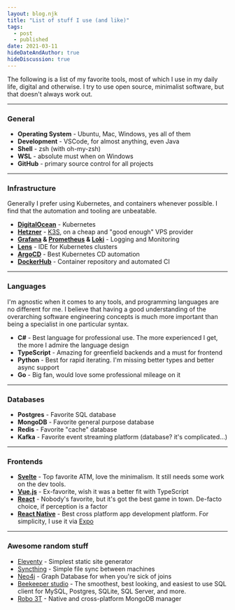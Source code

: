 ```yaml
---
layout: blog.njk
title: "List of stuff I use (and like)"
tags:
  - post
  - published
date: 2021-03-11
hideDateAndAuthor: true
hideDiscussion: true
---
```


The following is a list of my favorite tools, most of which I use in my daily life, digital and otherwise. I try to use open source, minimalist software, but that doesn't always work out.

---

### General

- **Operating System** - Ubuntu, Mac, Windows, yes all of them
- **Development** - VSCode, for almost anything, even Java
- **Shell** - zsh (with oh-my-zsh)
- **WSL** - absolute must when on Windows
- **GitHub** - primary source control for all projects

---

### Infrastructure

Generally I prefer using Kubernetes, and containers whenever possible. I find that the automation and tooling are unbeatable.

- **[DigitalOcean](https://www.digitalocean.com/)** - Kubernetes
- **[Hetzner](https://www.hetzner.com/)** - [K3S](https://k3s.io/), on a cheap and "good enough" VPS provider
- **[Grafana](https://github.com/grafana/grafana) & [Prometheus](https://github.com/prometheus/prometheus) & [Loki](https://github.com/grafana/loki)** - Logging and Monitoring
- **[Lens](https://k8slens.dev/)** - IDE for Kubernetes clusters
- **[ArgoCD](https://argoproj.github.io/argo-cd/)** - Best Kubernetes CD automation
- **[DockerHub](http://dockerhub.com/)** - Container repository and automated CI

---

### Languages

I'm agnostic when it comes to any tools, and programming languages are no different for me. I believe that having a good understanding of the overarching software engineering concepts is much more important than being a specialist in one particular syntax.

- **C#** - Best language for professional use. The more experienced I get, the more I admire the language design
- **TypeScript** - Amazing for greenfield backends and a must for frontend
- **Python** - Best for rapid iterating. I'm missing better types and better async support
- **Go** - Big fan, would love some professional mileage on it

---

### Databases

- **Postgres** - Favorite SQL database
- **MongoDB** - Favorite general purpose database
- **Redis** - Favorite "cache" database
- **Kafka** - Favorite event streaming platform (database? it's complicated...)

---

### Frontends

- **[Svelte](https://svelte.dev/)** - Top favorite ATM, love the minimalism. It still needs some work on the dev tools.
- **[Vue.js](https://vuejs.org/)** - Ex-favorite, wish it was a better fit with TypeScript
- **[React](https://reactjs.org/)** - Nobody's favorite, but it's got the best game in town. De-facto choice, if perception is a factor
- **[React Native](https://reactnative.dev/)** - Best cross platform app development platform. For simplicity, I use it via [Expo](https://expo.io/)

---

### Awesome random stuff

- [Eleventy](https://www.11ty.dev/) - Simplest static site generator
- [Syncthing](https://syncthing.net/) - Simple file sync between machines
- [Neo4j](https://neo4j.com/) - Graph Database for when you're sick of joins
- [Beekeeper studio](https://www.beekeeperstudio.io/) - The smoothest, best looking, and easiest to use SQL client for MySQL, Postgres, SQLite, SQL Server, and more.
- [Robo 3T](https://robomongo.org/) - Native and cross-platform MongoDB manager
